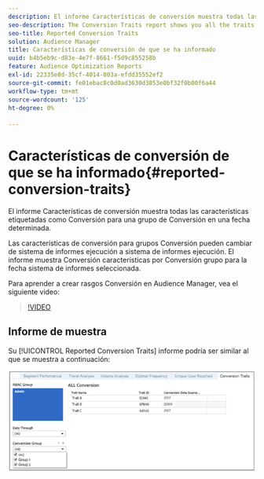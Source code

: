 ```yaml
---
description: El informe Características de conversión muestra todas las características etiquetadas como Conversión para una grupo de Conversión en una fecha determinada. Las características de conversión para grupos Conversión pueden cambiar de sistema de informes ejecución a sistema de informes ejecución. El informe muestra Conversión características por Conversión grupo para la fecha sistema de informes seleccionada.
seo-description: The Conversion Traits report shows you all the traits labeled as conversion traits for a conversion group at a certain date. Conversion traits for conversion groups can change from reporting run to reporting run. The report displays conversion traits by conversion group for the selected reporting date.
seo-title: Reported Conversion Traits
solution: Audience Manager
title: Características de conversión de que se ha informado
uuid: b4b5eb9c-d83e-4e7f-8661-f5d9c855258b
feature: Audience Optimization Reports
exl-id: 22335e8d-35cf-4014-803a-efdd35552ef2
source-git-commit: fe01ebac8c0d0ad3630d3853e0bf32f0b00f6a44
workflow-type: tm+mt
source-wordcount: '125'
ht-degree: 0%

---
```


# Características de conversión de que se ha informado{#reported-conversion-traits}

El informe Características de conversión muestra todas las características etiquetadas como Conversión para una grupo de Conversión en una fecha determinada.

Las características de conversión para grupos Conversión pueden cambiar de sistema de informes ejecución a sistema de informes ejecución. El informe muestra Conversión características por Conversión grupo para la fecha sistema de informes seleccionada.

Para aprender a crear rasgos Conversión en Audience Manager, vea el siguiente video:

>[!VIDEO](https://video.tv.adobe.com/v/328096?captions=spa)

## Informe de muestra

Su [!UICONTROL Reported Conversion Traits] informe podría ser similar al que se muestra a continuación:

![](assets/reported-conversion-traits.png)
